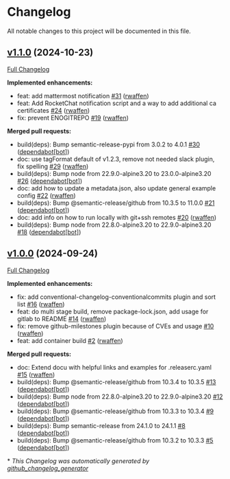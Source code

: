 # Changelog

All notable changes to this project will be documented in this file.

## [v1.1.0](https://github.com/voxpupuli/container-semantic-release/tree/v1.1.0) (2024-10-23)

[Full Changelog](https://github.com/voxpupuli/container-semantic-release/compare/v1.0.0...v1.1.0)

**Implemented enhancements:**

- feat: add mattermost notification [\#31](https://github.com/voxpupuli/container-semantic-release/pull/31) ([rwaffen](https://github.com/rwaffen))
- feat: Add RocketChat notification script and a way to add additional ca certificates [\#24](https://github.com/voxpupuli/container-semantic-release/pull/24) ([rwaffen](https://github.com/rwaffen))
- fix: prevent ENOGITREPO [\#19](https://github.com/voxpupuli/container-semantic-release/pull/19) ([rwaffen](https://github.com/rwaffen))

**Merged pull requests:**

- build\(deps\): Bump semantic-release-pypi from 3.0.2 to 4.0.1 [\#30](https://github.com/voxpupuli/container-semantic-release/pull/30) ([dependabot[bot]](https://github.com/apps/dependabot))
- doc: use tagFormat default of v1.2.3, remove not needed slack plugin, fix spelling [\#29](https://github.com/voxpupuli/container-semantic-release/pull/29) ([rwaffen](https://github.com/rwaffen))
- build\(deps\): Bump node from 22.9.0-alpine3.20 to 23.0.0-alpine3.20 [\#26](https://github.com/voxpupuli/container-semantic-release/pull/26) ([dependabot[bot]](https://github.com/apps/dependabot))
- doc: add how to update a metadata.json, also update general example config [\#22](https://github.com/voxpupuli/container-semantic-release/pull/22) ([rwaffen](https://github.com/rwaffen))
- build\(deps\): Bump @semantic-release/github from 10.3.5 to 11.0.0 [\#21](https://github.com/voxpupuli/container-semantic-release/pull/21) ([dependabot[bot]](https://github.com/apps/dependabot))
- doc: add info on how to run locally with git+ssh remotes [\#20](https://github.com/voxpupuli/container-semantic-release/pull/20) ([rwaffen](https://github.com/rwaffen))
- build\(deps\): Bump node from 22.8.0-alpine3.20 to 22.9.0-alpine3.20 [\#18](https://github.com/voxpupuli/container-semantic-release/pull/18) ([dependabot[bot]](https://github.com/apps/dependabot))

## [v1.0.0](https://github.com/voxpupuli/container-semantic-release/tree/v1.0.0) (2024-09-24)

[Full Changelog](https://github.com/voxpupuli/container-semantic-release/compare/73e08a4630f0436542ca43350e61bbd698cba22d...v1.0.0)

**Implemented enhancements:**

- fix: add conventional-changelog-conventionalcommits plugin and sort list [\#16](https://github.com/voxpupuli/container-semantic-release/pull/16) ([rwaffen](https://github.com/rwaffen))
- feat: do multi stage build, remove package-lock.json, add usage for gitlab to README [\#14](https://github.com/voxpupuli/container-semantic-release/pull/14) ([rwaffen](https://github.com/rwaffen))
- fix: remove github-milestones plugin because of CVEs and usage [\#10](https://github.com/voxpupuli/container-semantic-release/pull/10) ([rwaffen](https://github.com/rwaffen))
- feat: add container build [\#2](https://github.com/voxpupuli/container-semantic-release/pull/2) ([rwaffen](https://github.com/rwaffen))

**Merged pull requests:**

- doc: Extend docu with helpful links and examples for .releaserc.yaml [\#15](https://github.com/voxpupuli/container-semantic-release/pull/15) ([rwaffen](https://github.com/rwaffen))
- build\(deps\): Bump @semantic-release/github from 10.3.4 to 10.3.5 [\#13](https://github.com/voxpupuli/container-semantic-release/pull/13) ([dependabot[bot]](https://github.com/apps/dependabot))
- build\(deps\): Bump node from 22.8.0-alpine3.20 to 22.9.0-alpine3.20 [\#12](https://github.com/voxpupuli/container-semantic-release/pull/12) ([dependabot[bot]](https://github.com/apps/dependabot))
- build\(deps\): Bump @semantic-release/github from 10.3.3 to 10.3.4 [\#9](https://github.com/voxpupuli/container-semantic-release/pull/9) ([dependabot[bot]](https://github.com/apps/dependabot))
- build\(deps\): Bump semantic-release from 24.1.0 to 24.1.1 [\#8](https://github.com/voxpupuli/container-semantic-release/pull/8) ([dependabot[bot]](https://github.com/apps/dependabot))
- build\(deps\): Bump @semantic-release/github from 10.3.2 to 10.3.3 [\#5](https://github.com/voxpupuli/container-semantic-release/pull/5) ([dependabot[bot]](https://github.com/apps/dependabot))



\* *This Changelog was automatically generated by [github_changelog_generator](https://github.com/github-changelog-generator/github-changelog-generator)*
